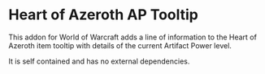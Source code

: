 # Heart of Azeroth AP Tooltip

This addon for World of Warcraft adds a line of information to the Heart of
Azeroth item tooltip with details of the current Artifact Power level.

It is self contained and has no external dependencies.
